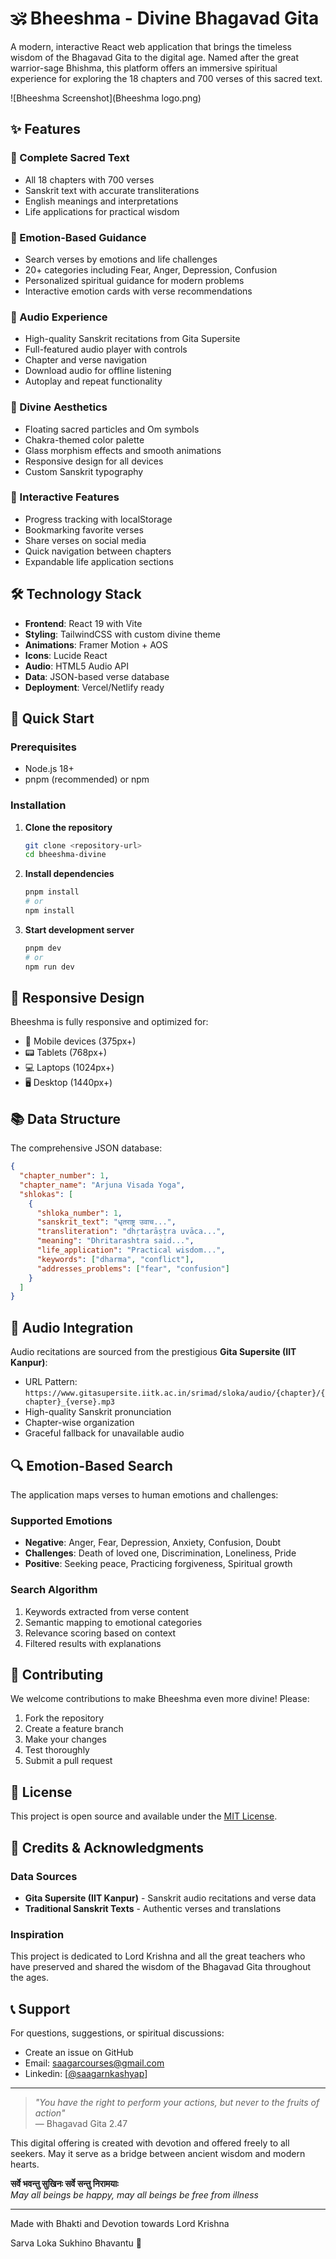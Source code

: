# 🕉️ Bheeshma - Divine Bhagavad Gita

A modern, interactive React web application that brings the timeless wisdom of the Bhagavad Gita to the digital age. Named after the great warrior-sage Bhishma, this platform offers an immersive spiritual experience for exploring the 18 chapters and 700 verses of this sacred text.

![Bheeshma Screenshot](Bheeshma logo.png)

## ✨ Features

### 📖 Complete Sacred Text
- All 18 chapters with 700 verses
- Sanskrit text with accurate transliterations
- English meanings and interpretations
- Life applications for practical wisdom

### 💝 Emotion-Based Guidance
- Search verses by emotions and life challenges
- 20+ categories including Fear, Anger, Depression, Confusion
- Personalized spiritual guidance for modern problems
- Interactive emotion cards with verse recommendations

### 🎵 Audio Experience
- High-quality Sanskrit recitations from Gita Supersite
- Full-featured audio player with controls
- Chapter and verse navigation
- Download audio for offline listening
- Autoplay and repeat functionality

### 🎨 Divine Aesthetics
- Floating sacred particles and Om symbols
- Chakra-themed color palette
- Glass morphism effects and smooth animations
- Responsive design for all devices
- Custom Sanskrit typography

### 🔮 Interactive Features
- Progress tracking with localStorage
- Bookmarking favorite verses
- Share verses on social media
- Quick navigation between chapters
- Expandable life application sections

## 🛠️ Technology Stack

- **Frontend**: React 19 with Vite
- **Styling**: TailwindCSS with custom divine theme
- **Animations**: Framer Motion + AOS
- **Icons**: Lucide React
- **Audio**: HTML5 Audio API
- **Data**: JSON-based verse database
- **Deployment**: Vercel/Netlify ready

## 🚀 Quick Start

### Prerequisites
- Node.js 18+ 
- pnpm (recommended) or npm

### Installation

1. **Clone the repository**
   ```bash
   git clone <repository-url>
   cd bheeshma-divine
   ```

2. **Install dependencies**
   ```bash
   pnpm install
   # or
   npm install
   ```

3. **Start development server**
   ```bash
   pnpm dev
   # or
   npm run dev
   ```

## 📱 Responsive Design

Bheeshma is fully responsive and optimized for:
- 📱 Mobile devices (375px+)
- 📟 Tablets (768px+)
- 💻 Laptops (1024px+)
- 🖥️ Desktop (1440px+)


## 📚 Data Structure

The comprehensive JSON database:

```json
{
  "chapter_number": 1,
  "chapter_name": "Arjuna Visada Yoga",
  "shlokas": [
    {
      "shloka_number": 1,
      "sanskrit_text": "धृतराष्ट्र उवाच...",
      "transliteration": "dhṛtarāṣṭra uvāca...",
      "meaning": "Dhritarashtra said...",
      "life_application": "Practical wisdom...",
      "keywords": ["dharma", "conflict"],
      "addresses_problems": ["fear", "confusion"]
    }
  ]
}
```

## 🎵 Audio Integration

Audio recitations are sourced from the prestigious **Gita Supersite (IIT Kanpur)**:
- URL Pattern: `https://www.gitasupersite.iitk.ac.in/srimad/sloka/audio/{chapter}/{chapter}_{verse}.mp3`
- High-quality Sanskrit pronunciation
- Chapter-wise organization
- Graceful fallback for unavailable audio

## 🔍 Emotion-Based Search

The application maps verses to human emotions and challenges:

### Supported Emotions
- **Negative**: Anger, Fear, Depression, Anxiety, Confusion, Doubt
- **Challenges**: Death of loved one, Discrimination, Loneliness, Pride
- **Positive**: Seeking peace, Practicing forgiveness, Spiritual growth

### Search Algorithm
1. Keywords extracted from verse content
2. Semantic mapping to emotional categories  
3. Relevance scoring based on context
4. Filtered results with explanations


## 🤝 Contributing

We welcome contributions to make Bheeshma even more divine! Please:

1. Fork the repository
2. Create a feature branch
3. Make your changes
4. Test thoroughly
5. Submit a pull request


## 📄 License

This project is open source and available under the [MIT License](LICENSE).

## 🙏 Credits & Acknowledgments

### Data Sources
- **Gita Supersite (IIT Kanpur)** - Sanskrit audio recitations and verse data
- **Traditional Sanskrit Texts** - Authentic verses and translations

### Inspiration
This project is dedicated to Lord Krishna and all the great teachers who have preserved and shared the wisdom of the Bhagavad Gita throughout the ages.

## 📞 Support

For questions, suggestions, or spiritual discussions:
- Create an issue on GitHub
- Email: saagarcourses@gmail.com
- Linkedin: [[@saagarnkashyap](https://www.linkedin.com/in/saagar-n-kashyap/)]

---


> *"You have the right to perform your actions, but never to the fruits of action"*  
> — Bhagavad Gita 2.47

This digital offering is created with devotion and offered freely to all seekers. May it serve as a bridge between ancient wisdom and modern hearts.

**सर्वे भवन्तु सुखिनः सर्वे सन्तु निरामयाः**  
*May all beings be happy, may all beings be free from illness*

---

Made with Bhakti and Devotion towards Lord Krishna

Sarva Loka Sukhino Bhavantu 🙏
